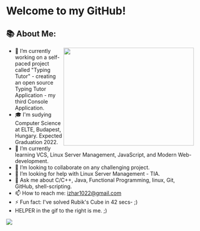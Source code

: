 # Welcome to my GitHub! 
## 📚 About Me:
<a href="https://github.com/izitPro/"><img align="right" width="350" height="263" src="https://github.com/threepoint14159265359/threepoint14159265359/blob/master/misc/prof.gif"></a>
  - 🔭 I’m currently working on a self-paced project called "Typing Tutor" - creating an open source Typing Tutor Application - my third Console Application.
  - 🎓 I'm sudying Computer Science at ELTE, Budapest, Hungary. Expected Graduation 2022. 
  - 🌱 I’m currently learning VCS, Linux Server Management, JavaScript, and Modern Web-development. 
  - 👯 I’m looking to collaborate on any challenging project. 
  - 🤔 I’m looking for help with Linux Server Management - TIA.
  - 💬 Ask me about C/C++, Java, Functional Programming, linux, Git, GitHub, shell-scripting.
  - 📫 How to reach me: izhar1022@gmail.com
  - ⚡ Fun fact: I've solved Rubik's Cube in 42 secs- ;)
  - HELPER in the gif to the right is me. ;)


<a href="https://github.com/threepoint14159265359"> <img src="https://komarev.com/ghpvc/?username=threepoint14159265359&label=Profile+Views&color=2e8b57&style=flat" /></a>
